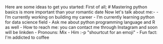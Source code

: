 Here are some ideas to get you started:
First of all; # Mastering python basics is more important than your romantic date
Now let's talk about me:- 
    - I’m currently working on building my career
    - I’m currently learning python for data science field 
    - Ask me about python programming language and R as well
    - How to reach me: you can contact me through Instagram and soon will be linkden 
    - Pronouns: Mix - Him :-p "shourtcut for an emoji"
    - Fun fact: I'm addicted to coffee

